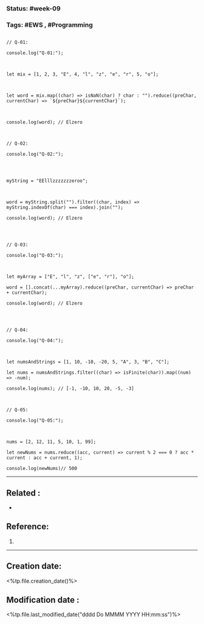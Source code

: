 
### Status: #week-09

### Tags: #EWS  , #Programming 


## 

```JS
// Q-01:

console.log("Q-01:");

  

let mix = [1, 2, 3, "E", 4, "l", "z", "e", "r", 5, "o"];

  

let word = mix.map((char) => isNaN(char) ? char : "").reduce((preChar, currentChar) => `${preChar}${currentChar}`);

  

console.log(word); // Elzero

  

// Q-02:

console.log("Q-02:");

  
  

myString = "EElllzzzzzzzeroo";

  

word = myString.split("").filter((char, index) => myString.indexOf(char) === index).join("");

console.log(word); // Elzero

  
  

// Q-03:

console.log("Q-03:");

  

let myArray = ["E", "l", "z", ["e", "r"], "o"];

word = [].concat(...myArray).reduce((preChar, currentChar) => preChar + currentChar);

console.log(word); // Elzero

  
  

// Q-04:

console.log("Q-04:");

  

let numsAndStrings = [1, 10, -10, -20, 5, "A", 3, "B", "C"];

let nums = numsAndStrings.filter((char) => isFinite(char)).map((num) => -num);

console.log(nums); // [-1, -10, 10, 20, -5, -3]

  

// Q-05:

console.log("Q-05:");

  

nums = [2, 12, 11, 5, 10, 1, 99];

let newNums = nums.reduce((acc, current) => current % 2 === 0 ? acc * current : acc + current, 1);

console.log(newNums)// 500
````



______________________________________________________________________


## Related : 

- 

## Reference: 

1.  


---

  ## Creation date: 
  
  <%tp.file.creation_date()%> 
  
  
   ## Modification date :
   
   <%tp.file.last_modified_date("dddd Do MMMM YYYY HH:mm:ss")%>